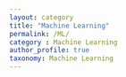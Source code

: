 ```yaml
---
layout: category
title: "Machine Learning"
permalink: /ML/
category : Machine Learning
author_profile: true
taxonomy: Machine Learning
---
```

